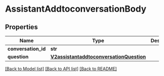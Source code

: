 # AssistantAddtoconversationBody

## Properties
Name | Type | Description | Notes
------------ | ------------- | ------------- | -------------
**conversation_id** | **str** |  | [optional] 
**question** | [**V2assistantaddtoconversationQuestion**](V2assistantaddtoconversationQuestion.md) |  | [optional] 

[[Back to Model list]](../README.md#documentation-for-models) [[Back to API list]](../README.md#documentation-for-api-endpoints) [[Back to README]](../README.md)

